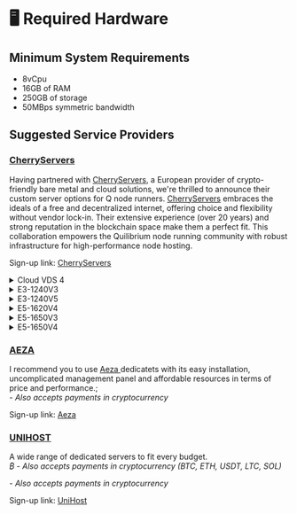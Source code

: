 # 🖥️ Required Hardware

## **Minimum System Requirements**

* 8vCpu
* 16GB of RAM
* 250GB of storage
* 50MBps symmetric bandwidth

## Suggested Service Providers

### [CherryServers](https://www.cherryservers.com/?affiliate=676XHODW)

Having partnered with [CherryServers](https://www.cherryservers.com/?affiliate=676XHODW), a European provider of crypto-friendly bare metal and cloud solutions, we're thrilled to announce their custom server options for Q node runners. [CherryServers](https://www.cherryservers.com/?affiliate=676XHODW) embraces the ideals of a free and decentralized internet, offering choice and flexibility without vendor lock-in. Their extensive experience (over 20 years) and strong reputation in the blockchain space make them a perfect fit. This collaboration empowers the Quilibrium node running community with robust infrastructure for high-performance node hosting.&#x20;

Sign-up link: [CherryServers](https://www.cherryservers.com/?affiliate=676XHODW)

<details>

<summary>Cloud VDS 4</summary>

CPU: 4 x Intel Gold 6230R @ 2.10Ghz (8 vCores)

RAM: 32GB, Disk Storage: NVMe 200GB

Backup: 50GB

Bandwidth: 1Gbps uplink, Egress Traffic: 10TB, Ingress unmetered

96.12 USD/monthly

</details>

<details>

<summary>E3-1240V3</summary>

CPU: E3-1240v3 -4c/8t - 3.4GHz

RAM: 16GB ECC DDRIII

Disk Storage: 2x SSD 250GB

OS Disk: SSD 250GB, Backup: 100GB

Bandwidth: 1Gbps uplink, Egress Traffic: 10TB, Ingress unmetered

106.92 USD/monthly

</details>

<details>

<summary>E3-1240V5</summary>

CPU: E3-1240v5 - 4c/8t - 3.5GHz,&#x20;

RAM: 32GB ECC DDR4

Disk Storage: 2x SSD 250GB

OS Disk: SSD 250GB

Backup: 100GB

Bandwidth: 3Gbps uplink, Egress Traffic: 30TB, Ingress unmetered

106.81 USD/monthly

</details>

<details>

<summary>E5-1620V4</summary>

CPU: E5-1620v4 - 4c/8t - 3.5GHz

RAM: 32GB ECC DDR4

Disk Storage: 2x SSD 250GB

OS Disk: SSD 250GB

Backup: 100GB

Bandwidth: 3Gbps uplink, Egress Traffic: 30TB, Ingress unmetered

124.20 USD/monthly

</details>

<details>

<summary>E5-1650V3</summary>

CPU: E5-1650v3, 6c/12t - 3.5GHz

RAM: 64GB Registered ECC DDR4

Disk Storage: 2x SSD 250GB, OS Disk: SSD 250GB

Backup: 100GB

Bandwidth: 1Gbps uplink, Egress Traffic: 30TB, Ingress unmetered

125.66 USD/monthly

</details>

<details>

<summary>E5-1650V4</summary>

CPU: E5-1650v4, 6c/12t - 3.6GHz

RAM: 64GB Registered ECC DDR4

Disk Storage: 2x SSD 500GB, OS Disk: SSD 500GB

Backup: 100GB

Bandwidth: 3Gbps uplink, Egress Traffic: 30TB, Ingress unmetered

132.68 USD/monthly

</details>

### [AEZA](https://aeza.net/?ref=484456)

I recommend you to use [Aeza ](https://aeza.net/?ref=484456)dedicatets with its easy installation, uncomplicated management panel and affordable resources in terms of price and performance.;\
\- _Also accepts payments in cryptocurrency_

Sign-up link: [Aeza](https://aeza.net/?ref=484456)

### [**UNIHOST**](https://my.unihost.com/aff.php?aff=434)

A wide range of dedicated servers to fit every budget.\
_₿ - Also accepts payments in cryptocurrency (BTC, ETH, USDT, LTC, SOL)_

\- _Also accepts payments in cryptocurrency_

Sign-up link: [UniHost](https://my.unihost.com/aff.php?aff=434)

